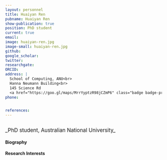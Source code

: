 ```yaml
---
layout: personnel
title: Huaiyan Ren
pubname: Huaiyan Ren
show-publication: true
position: PhD student
current: true
email: 
image: huaiyan-ren.jpg
image-small: huaiyan-ren.jpg
github:
google_scholar: 
twitter: 
researchgate: 
ORCID: 
address: |
  School of Computing, ANU<br>
  Hanna Neumann Building<br>
  145 Science Rd
  <a href="https://goo.gl/maps/MrrYyptzR98jCZmP6" class="badge badge-primary"><i class="fa fa-map-marker"></i> map</a><br>
phone: 


references:
---
```

<br>
<big>_PhD student, Australian National University_</big>


#### Biography


#### Research Interests

 


